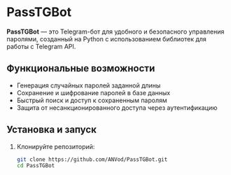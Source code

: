 # PassTGBot

**PassTGBot** — это Telegram-бот для удобного и безопасного управления паролями, созданный на Python с использованием библиотек для работы с Telegram API.

## Функциональные возможности

- Генерация случайных паролей заданной длины
- Сохранение и шифрование паролей в базе данных
- Быстрый поиск и доступ к сохраненным паролям
- Защита от несанкционированного доступа через аутентификацию

## Установка и запуск

1. Клонируйте репозиторий:
   ```bash
   git clone https://github.com/ANVod/PassTGBot.git
   cd PassTGBot
